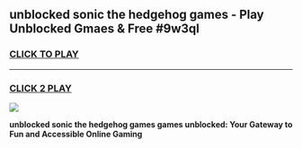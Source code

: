 
## unblocked sonic the hedgehog games - Play Unblocked Gmaes & Free #9w3ql
<h3>
<a href="https://news.freeplayer.one?title=unblocked_sonic_the_hedgehog_games&ref=26F">CLICK TO PLAY</a></h3>
<hr>

<h3>
<a href="https://news.freeplayer.one?title=unblocked_sonic_the_hedgehog_games&ref=26F">CLICK 2 PLAY</a>
  
</h3>

<a href="https://news.freeplayer.one?title=unblocked_sonic_the_hedgehog_games&ref=26F/"><img src="https://clearcache.store/games.png"></a>


**unblocked sonic the hedgehog games games unblocked: Your Gateway to Fun and Accessible Online Gaming**
